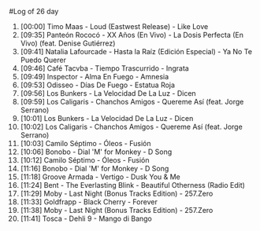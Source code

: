 #Log of 26 day

1. [00:00] Timo Maas - Loud (Eastwest Release) - Like Love
1. [09:35] Panteón Rococó - XX Años (En Vivo) - La Dosis Perfecta (En Vivo) (feat. Denise Gutiérrez)
1. [09:41] Natalia Lafourcade - Hasta la Raíz (Edición Especial) - Ya No Te Puedo Querer
1. [09:46] Café Tacvba - Tiempo Trascurrido - Ingrata
1. [09:49] Inspector - Alma En Fuego - Amnesia
1. [09:53] Odisseo - Días De Fuego - Estatua Roja
1. [09:56] Los Bunkers - La Velocidad De La Luz - Dicen
1. [09:59] Los Caligaris - Chanchos Amigos - Quereme Así (feat. Jorge Serrano)
1. [10:01] Los Bunkers - La Velocidad De La Luz - Dicen
1. [10:02] Los Caligaris - Chanchos Amigos - Quereme Así (feat. Jorge Serrano)
1. [10:03] Camilo Séptimo - Óleos - Fusión
1. [10:06] Bonobo - Dial 'M' for Monkey - D Song
1. [10:12] Camilo Séptimo - Óleos - Fusión
1. [11:16] Bonobo - Dial 'M' for Monkey - D Song
1. [11:18] Groove Armada - Vertigo - Dusk You & Me
1. [11:24] Bent - The Everlasting Blink - Beautiful Otherness (Radio Edit)
1. [11:29] Moby - Last Night (Bonus Tracks Edition) - 257.Zero
1. [11:33] Goldfrapp - Black Cherry - Forever
1. [11:38] Moby - Last Night (Bonus Tracks Edition) - 257.Zero
1. [11:41] Tosca - Dehli 9 - Mango di Bango
